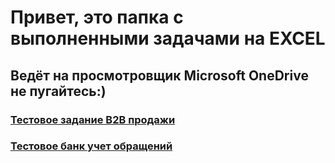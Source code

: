 # Привет, это папка с выполненными задачами на EXCEL
## Ведёт на просмотровщик Microsoft OneDrive не пугайтесь:)
### [Тестовое задание B2B продажи](https://1drv.ms/x/s!AsLqH3zt8IIOgggdaZhk5YvXYTzk?e=G2TJam)  
### [Тестовое банк учет обращений](https://1drv.ms/x/s!AsLqH3zt8IIOggqbv9hXt7j4Axxp?e=kbL7b5)

